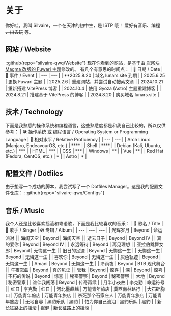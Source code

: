 # 关于

你好哇，我叫 Silvaire，一个在天津的初中生，是 ISTP 哦！
爱好有音乐、编程 ~~、出去玩~~ 等。

## 网站 / Website

::github{repo="silvaire-qwq/Website"}
现在你看到的网站，是基于[由 岩浆块 Magma 改版的 Fuwari 主题](https://magma.ink)修改的。
有几个有意思的时间点：
| 📅 日期 / Date | 📖 事件 / Event |
| --- | --- |
| \*\*2025.8.20 | 域名 lunars.site 到期 |
| 2025.6.25 | 更换 Fuwari 主题 |
| 2025.2.6 | 重建网站，并尝试自动搜索文章 |
| 2024.10.21 | 重新搭建 VitePress 博客 |
| 2024.10.4 | 使用 Gyoza (Astro) 主题重建博客 |
| 2024.8.21 | 搭建基于 VitePress 的博客 |
| 2024.8.20 | 购买域名 lunars.site |

## 技术 / Technology

下面是我熟悉的操作系统和编程语言，这些熟悉度都是和我自己比较的，所以仅供参考：
| 🛠 操作系统 或 编程语言 / Operating System or Programming Language | 🤔 相对水平 / Relative Proficiency |
| --- | --- |
| Arch Linux (Manjaro, EndeavourOS, etc.) | **** |
| Shell | **** |
| Debian (Kali, Ubuntu, etc.) | *** |
| HTML | *** |
| CSS | *** |
| Windows | ** |
| Vue | ** |
| Red Hat (Fedora, CentOS, etc.) | * |
| Astro | * |

## 配置文件 / Dotfiles

由于想写一个成功的脚本，我尝试写了一个 Dotfiles Manager。这是我的配置文件仓库：
::github{repo="silvaire-qwq/Configs"}

## 音乐 / Music

我个人还是比较喜欢摇滚和粤语歌，下面是我比较喜欢的音乐：
| 📖 歌名 / Title | 🎤 歌手 / Singer | 💿 专辑 / Album |
| --- | --- | --- |
| 光辉岁月 | Beyond | 命运派对 |
| 海阔天空 | Beyond | 海阔天空 |
| 逝去日子 | Beyond | Beyond IV |
| 真的爱你 | Beyond | Beyond IV |
| 永远等待 | Beyond | 再见理想 |
| 亚拉伯跳舞女郎 | Beyond | 无悔这一生 |
| 旧日的足迹 | Beyond | 无悔这一生 |
| 无悔这一生 | Beyond | 无悔这一生 |
| 喜欢你 | Beyond | 无悔这一生 |
| 灰色轨迹 | Beyond | 无悔这一生 |
| Amani | Beyond | 无悔这一生 |
| 冷雨夜 | Beyond | BTB 现代舞台 |
| 午夜怨曲 | Beyond | 真的见证 |
| 管我 | Beyond | 惊喜 |
| 深 | Beyond | 惊喜 |
| 不朽的传说 | Beyond | 惊喜 |
| 秘密警察 | Beyond | 秘密警察 |
| 大地 | Beyond | 秘密警察 |
| 谁伴我闯荡 | Beyond | 传奇再续 |
| 月半小夜曲 | 李克勤 | 命运符号 |
| 红日 | 李克勤 | 红日 |
| 河北墨麒麟 | 万能青年旅店 | 冀西南林路行 |
| 大石碎胸口 | 万能青年旅店 | 万能青年旅店 |
| 杀死那个石家庄人 | 万能青年旅店 | 万能青年旅店 |
| 无地自容 | 黑豹乐队 | 黑豹 |
| 怕为你自己流泪 | 黑豹乐队 | 黑豹 |
| 新长征路上的摇滚 | 崔健 | 新长征路上的摇滚 |
